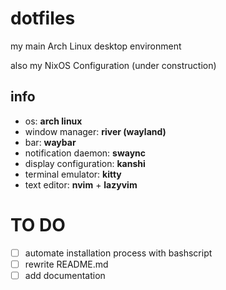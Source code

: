 # dotfiles
my main Arch Linux desktop environment

also my NixOS Configuration (under construction)

## info
- os: **arch linux**
- window manager: **river (wayland)**
- bar: **waybar**
- notification daemon: **swaync**
- display configuration: **kanshi**
- terminal emulator: **kitty**
- text editor: **nvim** + **lazyvim**

# TO DO
- [ ] automate installation process with bashscript
- [ ] rewrite README.md
- [ ] add documentation
